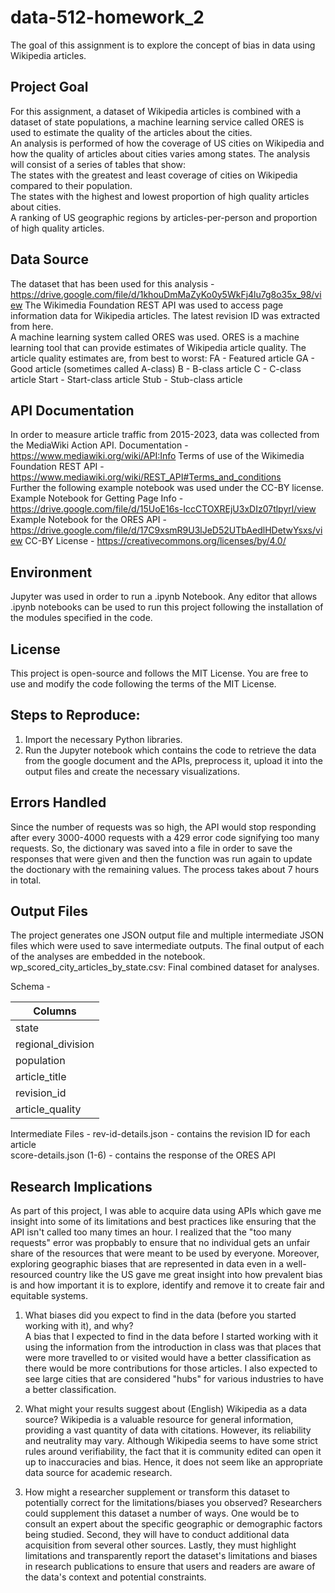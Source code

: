 # data-512-homework_2
The goal of this assignment is to explore the concept of bias in data using Wikipedia articles.  

## Project Goal 
For this assignment, a dataset of Wikipedia articles is combined with a dataset of state populations, a machine learning service called ORES is used to estimate the quality of the articles about the cities.  
An analysis is performed of how the coverage of US cities on Wikipedia and how the quality of articles about cities varies among states. The analysis will consist of a series of tables that show:  
The states with the greatest and least coverage of cities on Wikipedia compared to their population.  
The states with the highest and lowest proportion of high quality articles about cities.  
A ranking of US geographic regions by articles-per-person and proportion of high quality articles.  


## Data Source
The dataset that has been used for this analysis - https://drive.google.com/file/d/1khouDmMaZyKo0y5WkFj4lu7g8o35x_98/view
The Wikimedia Foundation REST API  was used to access page information data for Wikipedia articles. The latest revision ID was extracted from here.  
A machine learning system called ORES was used.  ORES is a machine learning tool that can provide estimates of Wikipedia article quality. The article quality estimates are, from best to worst:
FA - Featured article
GA - Good article (sometimes called A-class)
B - B-class article
C - C-class article
Start - Start-class article
Stub - Stub-class article


## API Documentation
In order to measure article traffic from 2015-2023, data was collected from the MediaWiki Action API. 
Documentation - https://www.mediawiki.org/wiki/API:Info
Terms of use of the Wikimedia Foundation REST API - https://www.mediawiki.org/wiki/REST_API#Terms_and_conditions  
Further the following example notebook was used under the CC-BY license.  
Example Notebook for Getting Page Info - https://drive.google.com/file/d/15UoE16s-IccCTOXREjU3xDIz07tlpyrl/view
Example Notebook for the ORES API - https://drive.google.com/file/d/17C9xsmR9U3lJeD52UTbAedlHDetwYsxs/view
CC-BY License - https://creativecommons.org/licenses/by/4.0/  
 
## Environment
Jupyter was used in order to run a .ipynb Notebook. Any editor that allows .ipynb notebooks can be used to run this project following the installation of the modules specified in the code.

## License
This project is open-source and follows the MIT License. You are free to use and modify the code following the terms of the MIT License.

## Steps to Reproduce:
1)	Import the necessary Python libraries.  
2)	Run the Jupyter notebook which contains the code to retrieve the data from the google document and the APIs, preprocess it, upload it into the output files and create the necessary visualizations. 

## Errors Handled
Since the number of requests was so high, the API would stop responding after every 3000-4000 requests with a 429 error code signifying too many requests. So, the dictionary was saved into a file in order to save the responses that were given and then the function was run again to update the doctionary with the remaining values. The process takes about 7 hours in total.

## Output Files 
The project generates one JSON output file and multiple intermediate JSON files which were used to save intermediate outputs. The final output of each of the analyses are embedded in the notebook.  
wp_scored_city_articles_by_state.csv: Final combined dataset for analyses.  

Schema -   

|Columns           |  
| ---------------- |
|state             |  
|regional_division |  
|population        |  
|article_title     |  
|revision_id       |  
|article_quality   |  


Intermediate Files - 
rev-id-details.json - contains the revision ID for each article  
score-details.json (1-6) - contains the response of the ORES API   

## Research Implications

As part of this project, I was able to acquire data using APIs which gave me insight into some of its limitations and best practices like ensuring that the API isn't called too many times an hour. I realized that the "too many requests" error was propbably to ensure that no individual gets an unfair share of the resources that were meant to be used by everyone. Moreover, exploring geographic biases that are represented in data even in a well-resourced country like the US gave me great insight into how prevalent bias is and how important it is to explore, identify and remove it to create fair and equitable systems. 

1. What biases did you expect to find in the data (before you started working with it), and why?  
A bias that I expected to find in the data before I started working with it using the information from the introduction in class was that places that were more travelled to or visited would have a better classification as there would be more contributions for those articles. I also expected to see large cities that are considered "hubs" for various industries to have a better classification.

2. What might your results suggest about (English) Wikipedia as a data source?
Wikipedia is a valuable resource for general information, providing a vast quantity of data with citations. However, its reliability and neutrality may vary. Although Wikipedia seems to have some strict rules around verifiability, the fact that it is community edited can open it up to inaccuracies and bias. Hence, it does not seem like an appropriate data source for academic research.

3. How might a researcher supplement or transform this dataset to potentially correct for the limitations/biases you observed?
Researchers could supplement this dataset a number of ways. One would be to consult an expert about the specific geographic or demographic factors being studied. Second, they will have to conduct additional data acquisition from several other sources. Lastly, they must highlight limitations and transparently report the dataset's limitations and biases in research publications to ensure that users and readers are aware of the data's context and potential constraints. 









